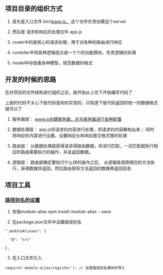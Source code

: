 ## 项目目录的组织方式

1. 首先是入口文件 bin/www.js。 这个文件负责创建这个server

2. 然后是 请求和响应的处理文件 app.js

3. router中的是核心的请求处理，用于对各种的路由进行响应

4. contoller中将各种逻辑组合成一个个的功能模块，负责逻辑的处理

5. model中存放着各种模型，规范数据的格式



## 开发的时候的思路

在对项目的文件结构进行组织之后，就开始从上往下开始编写代码了

上层的代码不关心下层代码是如何实现的，只知道下层代码返回的统一的数据格式就可以了

1. 服务器层： www.js创建服务器，对与服务器进行各种配置

2. 数据处理层： app.js将请求的内容进行处理，将请求的内容解构出来； 同时将响应的内容进行设置，设置响应头和响应报文格式等的处理

3. 路由层： 从数据处理层获得请求得路由数据，并进行匹配，一旦匹配就执行相应的路由需要执行的操作，并且返回数据。

4. 逻辑层： 路由层确定要执行什么样的操作之后， 从逻辑层调用相应的方法执行，获得数据并返回，然后路由层将方法返回的数据再返回回去

 



## 项目工具

###  **[路径别名的设置](https://blog.csdn.net/Rotten_LKZ/article/details/109263290)**

1. 安装module-alias npm install module-alias --save

2. 在package.json文件中设置路径别名

```
"_moduleAliases": {

  "@": "src"

},
```

3. 在入口文件引入

```
require('module-alias/register'); // 这是路径别名模块的导入
```


